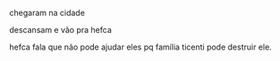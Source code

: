 chegaram na cidade

descansam e vão pra hefca

hefca fala que não pode ajudar eles pq família ticenti pode destruir ele.

